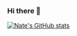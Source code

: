 ### Hi there 👋

[![Nate's GitHub stats](https://github-readme-stats.vercel.app/api?username=nkasco&theme=tokyonight&show_icons=true)](#)

<!--
**nkasco/nkasco** is a ✨ _special_ ✨ repository because its `README.md` (this file) appears on your GitHub profile.

Here are some ideas to get you started:

- 🔭 I’m currently working on ...
- 🌱 I’m currently learning ...
- 👯 I’m looking to collaborate on ...
- 🤔 I’m looking for help with ...
- 💬 Ask me about ...
- 📫 How to reach me: ...
- 😄 Pronouns: ...
- ⚡ Fun fact: ...
-->

